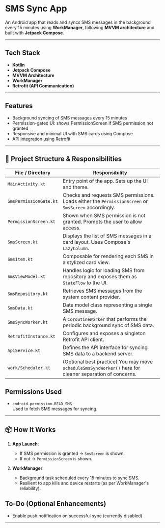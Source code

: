 # SMS Sync App

An Android app that reads and syncs SMS messages in the background every 15 minutes using **WorkManager**, following **MVVM architecture** and built with **Jetpack Compose**.

---

## Tech Stack

- **Kotlin**
- **Jetpack Compose**
- **MVVM Architecture**
- **WorkManager**
- **Retrofit (API Communication)**

---

## Features

- Background syncing of SMS messages every 15 minutes
- Permission-gated UI: shows PermissionScreen if SMS permission not granted
- Responsive and minimal UI with SMS cards using Compose
- API integration using Retrofit
---

## 📁 Project Structure & Responsibilities

| File / Directory       | Responsibility                                                                                           |
|------------------------|----------------------------------------------------------------------------------------------------------|
| `MainActivity.kt`      | Entry point of the app. Sets up the UI and theme.                                                        |
| `SmsPermissionGate.kt` | Checks and requests SMS permissions. Loads either the `PermissionScreen` or `SmsScreen` accordingly.     |
| `PermissionScreen.kt`  | Shown when SMS permission is not granted. Prompts the user to allow access.                              |
| `SmsScreen.kt`         | Displays the list of SMS messages in a card layout. Uses Compose's `LazyColumn`.                         |
| `SmsItem.kt`           | Composable for rendering each SMS in a stylized card view.                                               |
| `SmsViewModel.kt`      | Handles logic for loading SMS from repository and exposes them as `StateFlow` to the UI.                 |
| `SmsRepository.kt`     | Retrieves SMS messages from the system content provider.                                                 |
| `SmsData.kt`           | Data model class representing a single SMS message.                                                      |
| `SmsSyncWorker.kt`     | A `CoroutineWorker` that performs the periodic background sync of SMS data.                              |
| `RetrofitInstance.kt`  | Configures and exposes a singleton Retrofit API client.                                                  |
| `ApiService.kt`        | Defines the API interface for syncing SMS data to a backend server.                                      |
| `work/Scheduler.kt`    | (Optional best practice) You may move `scheduleSmsSyncWorker()` here for cleaner separation of concerns. |

## Permissions Used

- `android.permission.READ_SMS`  
  Used to fetch SMS messages for syncing.
---

## 📦 How It Works

1. **App Launch**:
    - If SMS permission is granted → `SmsScreen` is shown.
    - If not → `PermissionScreen` is shown.

2. **WorkManager**:
    - Background task scheduled every 15 minutes to sync SMS.
    - Resilient to app kills and device restarts (as per WorkManager's reliability).

## To-Do (Optional Enhancements)

- Enable push notification on successful sync (currently disabled)

---